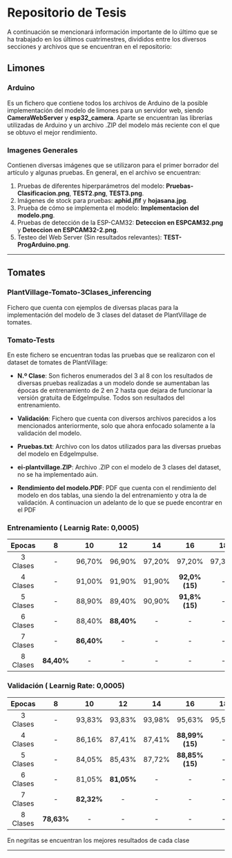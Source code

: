 # Repositorio de Tesis

A continuación se mencionará información importante de lo último que se ha trabajado en los últimos cuatrimestres, divididos entre los diversos secciones y archivos que se encuentran en el repositorio:

## Limones


### Arduino
Es un fichero que contiene todos los archivos de Arduino de la posible implementación del modelo de limones para un servidor web, siendo **CameraWebServer** y **esp32_camera**.
Aparte se encuentran las librerías utilizadas de Arduino y un archivo .ZIP del modelo más reciente con el que se obtuvo el mejor rendimiento.

### Imagenes Generales
Contienen diversas imágenes que se utilizaron para el primer borrador del artículo y algunas pruebas. En general, en el archivo se encuentran:

1. Pruebas de diferentes hiperparámetros del modelo: **Pruebas-Clasificacion.png**, **TEST2.png**, **TEST3.png**.
2. Imágenes de stock para pruebas: **aphid.jfif** y **hojasana.jpg**.
3. Prueba de cómo se implementa el modelo:  **Implementacion del modelo.png**.
4. Pruebas de detección de la ESP-CAM32: **Deteccion en ESPCAM32.png** y **Deteccion en ESPCAM32-2.png**.
5. Testeo del Web Server (Sin resultados relevantes): **TEST-ProgArduino.png**.

---

## Tomates

### PlantVillage-Tomato-3Clases_inferencing
Fichero que cuenta con ejemplos de diversas placas para la implementación del modelo de 3 clases del dataset de PlantVillage de tomates.

### Tomato-Tests
En este fichero se encuentran todas las pruebas que se realizaron con el dataset de tomates de PlantVillage:

- **N.º Clase**: Son ficheros enumerados del 3 al 8 con los resultados de diversas pruebas realizadas a un modelo donde se aumentaban las épocas de entrenamiento de 2 en 2 hasta que dejara de funcionar la versión gratuita de EdgeImpulse. Todos son resultados del entrenamiento.

- **Validación**: Fichero que cuenta con diversos archivos parecidos a los mencionados anteriormente, solo que ahora enfocado solamente a la validación del modelo.

- **Pruebas.txt**: Archivo con los datos utilizados para las diversas pruebas del modelo  en EdgeImpulse.

- **ei-plantvillage.ZIP**: Archivo .ZIP con el modelo de 3 clases del dataset, no se ha implementado aún.

- **Rendimiento del modelo.PDF**: PDF que cuenta con el rendimiento del modelo en dos tablas, una siendo la del entrenamiento y otra la de validación. A continuacion un adelanto de lo que se puede encontrar en el PDF


### Entrenamiento ( Learnig Rate: 0,0005)
|    Epocas  | 8          | 10         | 12         | 14         | 16         | 18         | 20         |
|:----------:|:----------:|:----------:|:----------:|:----------:|:----------:|:----------:|:----------:|
| 3 Clases   | -          | 96,70%     | 96,90%     | 97,20%     | 97,20%     | 97,30%     | **97,30%** |
| 4 Clases   | -          | 91,00%     | 91,90%     | 91,90%     |**92,0%(15)**| -          | -          |
| 5 Clases   | -          | 88,90%     | 89,40%     | 90,90%     |**91,8%(15)**| -          | -          |
| 6 Clases   | -          | 88,40%     | **88,40%** | -          | -          | -          | -          |
| 7 Clases   | -          | **86,40%** | -          | -          | -          | -          | -          |
| 8 Clases   | **84,40%** | -          | -          | -          | -          | -          | -          |


### Validación ( Learnig Rate: 0,0005)
|    Epocas  | 8          | 10         | 12         | 14         | 16         | 18         | 20         |
|:----------:|:----------:|:----------:|:----------:|:----------:|:----------:|:----------:|:----------:|
| 3 Clases   | -          | 93,83%     | 93,83%     | 93,98%     | 95,63%     | 95,55%     | **96,02%** |
| 4 Clases   | -          | 86,16%     | 87,41%     | 87,41%     |**88,99%(15)**| -          | -          |
| 5 Clases   | -          | 84,05%     | 85,43%     | 87,72%     |**88,85%(15)**| -          | -          |
| 6 Clases   | -          | 81,05%     | **81,05%** | -          | -          | -          | -          |
| 7 Clases   | -          | **82,32%** | -          | -          | -          | -          | -          |
| 8 Clases   | **78,63%** | -          | -          | -          | -          | -          | -          |

En negritas se encuentran los mejores resultados de cada clase

---
   

   


    